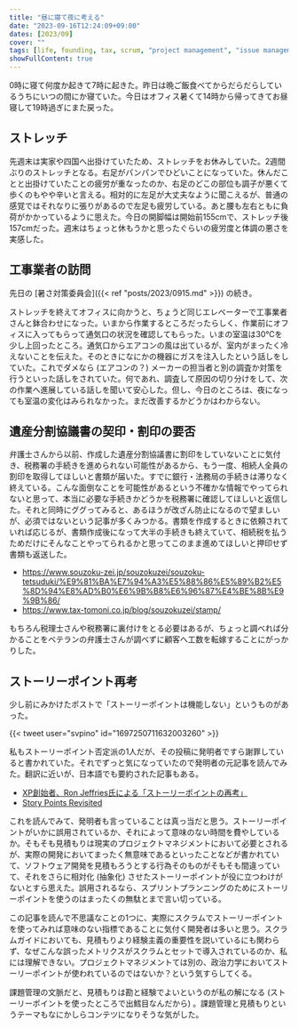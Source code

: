 ```yaml
---
title: "昼に寝て夜に考える"
date: "2023-09-16T12:24:09+09:00"
dates: [2023/09]
cover: ""
tags: [life, founding, tax, scrum, "project management", "issue management"]
showFullContent: true
---
```


0時に寝て何度か起きて7時に起きた。昨日は晩ご飯食べてからだらだらしているうちにいつの間にか寝ていた。今日はオフィス暑くて14時から帰ってきてお昼寝して19時過ぎにまた戻った。

## ストレッチ

先週末は実家や四国へ出掛けていたため、ストレッチをお休みしていた。2週間ぶりのストレッチとなる。右足がパンパンでひどいことになっていた。休んだことと出掛けていたことの疲労が重なったのか、右足のどこの部位も調子が悪くて歩くのもやや辛いと言える。相対的に左足が大丈夫なように聞こえるが、普通の感覚ではそれなりに張りがあるので左足も疲労している。あと腰も左右ともに負荷がかかっているように思えた。今日の開脚幅は開始前155cmで、ストレッチ後157cmだった。週末はちょっと休もうかと思ったぐらいの疲労度と体調の悪さを実感した。

## 工事業者の訪問

先日の [暑さ対策委員会]({{< ref "posts/2023/0915.md" >}}) の続き。

ストレッチを終えてオフィスに向かうと、ちょうど同じエレベーターで工事業者さんと鉢合わせになった。いまから作業するところだったらしく、作業前にオフィスに入ってもらって通気口の状況を確認してもらった。いまの室温は30℃を少し上回ったところ。通気口からエアコンの風は出ているが、室内がまったく冷えないことを伝えた。そのときになにかの機器にガスを注入したという話しをしていた。これでダメなら (エアコンの？) メーカーの担当者と別の調査か対策を行うといった話しをされていた。何であれ、調査して原因の切り分けをして、次の作業へ進展している話しを聞いて安心した。但し、今日のところは、夜になっても室温の変化はみられなかった。まだ改善するかどうかはわからない。

## 遺産分割協議書の契印・割印の要否

弁護士さんから以前、作成した遺産分割協議書に割印をしていないことに気付き、税務署の手続きを進められない可能性があるから、もう一度、相続人全員の割印を取得してほしいと書類が届いた。すでに銀行・法務局の手続きは滞りなく終えている。こんな面倒なことを可能性があるという不確かな情報でやってられないと思って、本当に必要な手続きかどうかを税務署に確認してほしいと返信した。それと同時にググってみると、あるほうが改ざん防止になるので望ましいが、必須ではないという記事が多くみつかる。書類を作成するときに依頼されていれば応じるが、書類作成後になって大半の手続きも終えていて、相続税を払うためだけにそんなことやってられるかと思ってこのまま進めてほしいと押印せず書類も返送した。

* https://www.souzoku-zei.jp/souzokuzei/souzoku-tetsuduki/%E9%81%BA%E7%94%A3%E5%88%86%E5%89%B2%E5%8D%94%E8%AD%B0%E6%9B%B8%E6%96%87%E4%BE%8B%E9%9B%86/
* https://www.tax-tomoni.co.jp/blog/souzokuzei/stamp/

もちろん税理士さんや税務署に裏付けをとる必要はあるが、ちょっと調べれば分かることをベテランの弁護士さんが調べずに顧客へ工数を転嫁することにがっかりした。

## ストーリーポイント再考

少し前にみかけたポストで「ストーリーポイントは機能しない」というものがあった。

{{< tweet user="svpino" id="1697250711632003260" >}}

私もストーリーポイント否定派の1人だが、その投稿に発明者ですら謝罪していると書かれていた。それでずっと気になっていたので発明者の元記事を読んでみた。翻訳に近いが、日本語でも要約された記事もある。

* [XP創始者、Ron Jeffries氏による「ストーリーポイントの再考」](https://note.com/shunk_py/n/n6bcf39bbe282)
* [Story Points Revisited](https://ronjeffries.com/articles/019-01ff/story-points/Index.html)

これを読んでみて、発明者も言っていることは真っ当だと思う。ストーリーポイントがいかに誤用されているか、それによって意味のない時間を費やしているか。そもそも見積もりは現実のプロジェクトマネジメントにおいて必要とされるが、実際の開発においてまったく無意味であるといったことなどが書かれていて、ソフトウェア開発を見積もろうとする行為そのものがそもそも間違っていて、それをさらに相対化 (抽象化) させたストーリーポイントが役に立つわけがないとすら思えた。誤用されるなら、スプリントプランニングのためにストーリーポイントを使うのはまったくの無駄とまで言い切っている。

この記事を読んで不思議なことの1つに、実際にスクラムでストーリーポイントを使ってみれば意味のない指標であることに気付く開発者は多いと思う。スクラムガイドにおいても、見積もりより経験主義の重要性を説いているにも関わらず、なぜこんな誤ったメトリクスがスクラムとセットで導入されているのか、私には理解できない。プロジェクトマネジメントては別の、政治力学においてストーリーポイントが使われているのではないか？という気すらしてくる。

課題管理の文脈だと、見積もりは勘と経験でよいというのが私の解になる (ストーリーポイントを使ったところで出鱈目なんだから) 。課題管理と見積もりというテーマもなにかしらコンテツになりそうな気がした。

